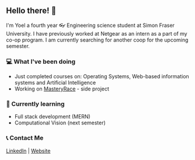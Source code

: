 ## Hello there! 👋

I'm Yoel a fourth year 👓 Engineering science student at Simon Fraser University. I have previously worked at Netgear as an intern as a part of my co-op program. I am currently searching for another coop for the upcoming semester.

### 💻 What I've been doing
- Just completed courses on: Operating Systems, Web-based information systems and Artificial Intelligence
- Working on [MasteryRace](https://themasteryrace.herokuapp.com/) - side project

### 🌱 Currently learning
- Full stack development (MERN)
- Computational Vision (next semester)

### 📞 Contact Me
[LinkedIn](https://www.linkedin.com/in/yoel-yonata-5a7286182/) | [Website](https://yoelyonata.github.io/)
